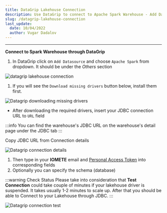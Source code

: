 ```yaml
---
title: DataGrip Lakehouse Connection
description: Use DataGrip to connect to Apache Spark Warehouse - Add Datasource, download missing drivers, insert JDBC URL, enter user and password, optionally specify schema.
slug: /datagrip-lakehouse-connection
last_update:
  date: 10/04/2022
  author: Vugar Dadalov
---
```


___

**Connect to Spark Warehouse through DataGrip** 

1. In DataGrip click on `Add Datasource` and choose `Apache Spark` from dropdown. It should be under the _Others_ section

![datagrip lakehouse connection](/img/misc/datagrip-connection-details.png)


1. If you will see the `Download missing drivers` button below, install them first.

![Datagrip downloading missing drivers](/img/misc/datagrip-downloading-missing-files.png)


- After downloading the required drivers, insert your JDBC connection URL to `URL` field 
  
:::info
You can find the warehouse's JDBC URL on the warehouse's detail page under the JDBC tab
:::


Copy JDBC URL from Connection details

![Datagrip connection details](/img/misc/datagrip-connection-details.png)


1. Then type in your **IOMETE** email and [Personal Access Token](/docs/user-guide/create-a-personal-access-token) into corresponding fields
2. Optionally you can specify the schema (database)

:::warning Check Status
Please take into consideration that **Test Connection** could take couple of minutes if your lakehouse driver is suspended. It takes usually 1-2 minutes to scale up. After that you should be able to Connect to your Lakehouse through JDBC.
:::


![Datagrip connection test](/img/misc/datagrip-connection-tests-2.png)